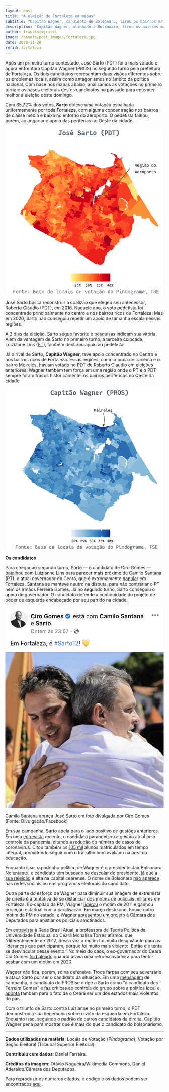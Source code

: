 ```yaml
---
layout: post
title: "A eleição de Fortaleza em mapas"
subtitle: "Capitão Wagner, candidato de Bolsonaro, tirou os bairros mais ricos das mãos do PDT"
description: "Capitão Wagner, alinhado a Bolsonaro, tirou os bairros mais ricos das mãos do PDT"
author: franciscojricci
image: /assets/post_images/fortaleza.jpg
date: 2020-11-28
refid: fortaleza
---
```


<p>Após um primeiro turno contestado, José Sarto (PDT) foi o mais votado e agora enfrentará Capitão Wagner (PROS) no segundo turno pela prefeitura de Fortaleza. Os dois candidatos representam duas visões diferentes sobre os problemas locais, assim como antagonismos no âmbito da política nacional. Com base nos mapas abaixo, analisamos as votações no primeiro turno e as bases eleitorais destes candidatos no passado para entender melhor a eleição deste domingo.</p>
<p>Com 35,72% dos votos, <strong>Sarto</strong> obteve uma votação espalhada uniformemente por toda Fortaleza, com alguma concentração nos bairros de classe média e baixa no entorno do aeroporto. O pedetista falhou, porém, ao angariar o apoio das periferias no Oeste da cidade.</p>
<p><img style="max-height: 1000px;" src="/assets/post_images/Fortaleza_files/figure-html/unnamed-chunk-1-1.png" width="672" /></p>
<p>José Sarto busca reconstruir a coalizão que elegeu seu antecessor, Roberto Cláudio (PDT), em 2016. Naquele ano, o voto pedetista foi concentrado principalmente no centro e nos bairros ricos de Fortaleza. Mas em 2020, Sarto não conseguiu repetir um apoio de tamanha escala nessas regiões.</p>
<p>A 2 dias da eleição, Sarto segue favorito e <a href="https://pindograma.shinyapps.io/agregador/">pesquisas</a> indicam sua vitória. Além da vantagem de Sarto no primeiro turno, a terceira colocada, Luizianne Lins (<a href="https://pindograma.com.br/2020/10/27/pt.html">PT</a>), também declarou apoio ao pedetista.</p>
<p>Já o rival de Sarto, <strong>Capitão Wagner</strong>, teve apoio concentrado no Centro e nos bairros ricos de Fortaleza. Essas regiões, como a praia de Iracema e o bairro Meireles, haviam votado no PDT de Roberto Cláudio em eleições anteriores. Wagner também tem força em uma região onde o PT e o PDT sempre foram fracos historicamente: os bairros periféricos no Oeste da cidade.</p>
<p><img style="max-height: 1000px;" src="/assets/post_images/Fortaleza_files/figure-html/unnamed-chunk-2-1.png" width="672" /></p>
<p><strong>Os candidatos</strong></p>
<p>Para chegar ao segundo turno, Sarto — o candidato de Ciro Gomes — batalhou com Luizianne Lins para parecer mais próximo de Camilo Santana (PT), o atual governador do Ceará, que é extremamente <a href="https://www.opovo.com.br/noticias/politica/2020/10/20/vice-de-luizianne-pede-que-pdt-use-imagem-de-ciro-na-campanha-de-sarto.html">popular</a> em Fortaleza. Santana se manteve neutro na disputa, para não contrariar o PT nem os irmãos Ferreira Gomes. Já no segundo turno, Sarto conseguiu o apoio do governador. O candidato defende a continuidade do projeto de poder de esquerda encabeçado por seu partido na cidade.</p>
<div class="figure">
<img src="/assets/post_images/ciro-sarto.jpg" alt="" />
<p class="caption">Camilo Santana abraça José Sarto em foto divulgada por Ciro Gomes (Fonte: Divulgação/Facebook)</p>
</div>
<p>Em sua campanha, Sarto apela para o lado positivo de gestões anteriores. Em uma <a href="https://www.youtube.com/watch?v=0FQ71mRJkNw">entrevista</a> recente, o candidato parabenizou a gestão atual pelo controle da pandemia, citando a redução do número de casos de coronavírus. Citou também os <a href="https://drive.google.com/file/d/1njmfnO12ajeCfZNTAo0UtZXfTKxulh2I/view">105 mil</a> alunos matriculados em tempo integral, prometendo seguir com o trabalho bem avaliado na área da educação.</p>
<p>Enquanto isso, o padrinho político de Wagner é o presidente Jair Bolsonaro. No entanto, o candidato tem buscado se descolar do presidente, já que a <a href="https://www.focus.jor.br/aprovacao-de-bolsonaro-em-fortaleza-e-a-quarta-pior-do-pais-mostram-pesquisas-ibope/">sua rejeição</a> é alta na capital cearense. O nome de Bolsonaro <a href="https://twitter.com/capitao_wagner/status/1313490569973452806">não aparece</a> nas redes sociais ou nos programas eleitorais do candidato.</p>
<p>Outra parte do esforço de Wagner para diminuir sua imagem de extremista de direita é a tentativa de se distanciar dos motins de policiais militares em Fortaleza. Ex-capitão da PM, Wagner <a href="http://g1.globo.com/ceara/noticia/2012/01/lider-da-greve-da-pm-no-ceara-diz-que-quer-se-candidatar-prefeito.html">liderou</a> o motim de 2011 e ganhou projeção estadual com a paralisação. Em março deste ano, houve outro motim da PM no estado, e Wagner <a href="https://mais.opovo.com.br/colunistas/carlosmazza/2020/03/04/capitao-wagner-apresenta-lei-para-anistiar-pms-do-ceara--maia-rejeita-tese.html">apresentou um projeto</a> à Câmara dos Deputados para anistiar os policiais amotinados.</p>
<p>Em <a href="https://www.redebrasilatual.com.br/politica/2020/10/eleicoes-fortaleza-2020-lula-bolsonaro/">entrevista</a> à Rede Brasil Atual, a professora de Teoria Política da Universidade Estadual do Ceará Monalisa Torres afirmou que “diferentemente de 2012, dessa vez o motim foi muito desgastante para as lideranças que participaram, porque foi muito mais violento. Então ele tenta se desvincular desse evento.” No meio do caos, o ex-governador do Ceará Cid Gomes <a href="https://noticias.uol.com.br/politica/ultimas-noticias/2020/02/19/senador-cid-gomes-e-baleado-no-ceara.htm">foi baleado</a> quando usava uma retroescavadeira para tentar acabar com um motim em 2020.</p>
<p>Wagner não fica, porém, só na defensiva. Troca farpas com seu adversário e ataca Sarto por ser o candidato da situação. Em uma <a href="https://twitter.com/capitao_wagner/status/1325261382586163200">mensagem</a> de campanha, o candidato do PROS se dirige a Sarto como “o candidato dos Ferreira Gomes” e faz críticas ao controle do grupo sobre a política local e <a href="https://twitter.com/capitao_wagner/status/1318689555755782152">aponta</a> também para o fato de o Ceará ser um dos estados mais violentos do país.</p>
<p>Com o triunfo de Sarto contra Luizianne no primeiro turno, o PDT demonstrou a sua hegemonia sobre o voto da esquerda em Fortaleza. Enquanto isso, seguindo o padrão de outros candidatos da direita, Capitão Wagner pena para mostrar que é mais do que o candidato do bolsonarismo.</p>
<hr />
<p><strong>Dados utilizados na matéria</strong>: Locais de Votação (<em>Pindograma</em>); Votação por Seção Eleitoral (Tribunal Superior Eleitoral).</p>
<p><strong>Contribuiu com dados</strong>: Daniel Ferreira.</p>
<p><strong>Créditos da imagem</strong>: Otávio Nogueira/Wikimedia Commons, Daniel Aderaldo/Câmara dos Deputados.</p>
<p>Para reproduzir os números citados, o código e os dados podem ser encontrados <a href="https://github.com/pindograma/materias/blob/master/2020-11-28-fortaleza/fortaleza.Rmd">aqui</a>.</p>

